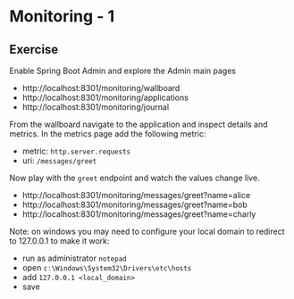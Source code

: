 # Monitoring - 1

## Exercise

Enable Spring Boot Admin and explore the Admin main pages
- http://localhost:8301/monitoring/wallboard
- http://localhost:8301/monitoring/applications 
- http://localhost:8301/monitoring/journal

From the wallboard navigate to the application and inspect details and metrics.
In the metrics page add the following metric:
- metric: `http.server.requests`
- uri: `/messages/greet`

Now play with the `greet` endpoint and watch the values change live.
- http://localhost:8301/monitoring/messages/greet?name=alice
- http://localhost:8301/monitoring/messages/greet?name=bob
- http://localhost:8301/monitoring/messages/greet?name=charly

Note: on windows you may need to configure your local domain to redirect to 127.0.0.1 to make it work:
- run as administrator `notepad`
- open `c:\Windows\System32\Drivers\etc\hosts`
- add `127.0.0.1 <local_domain>`
- save

